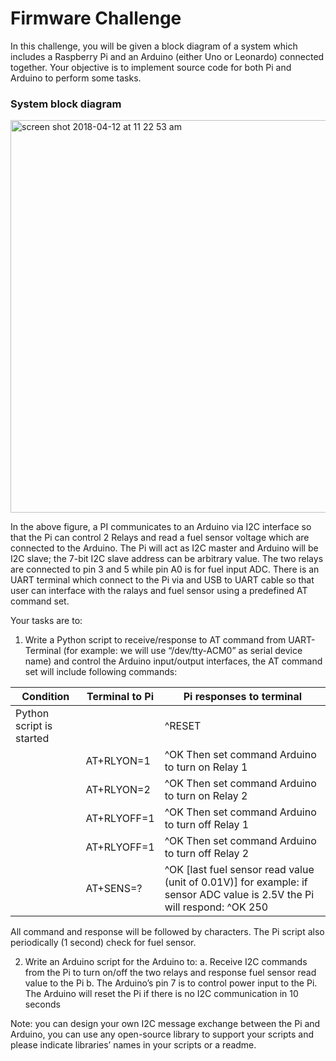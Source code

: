 # Firmware Challenge

In this challenge, you will be given a block diagram of a system which includes a Raspberry Pi and an Arduino (either Uno or Leonardo) connected together. Your objective is to implement source code for both Pi and Arduino to perform some tasks.

### System block diagram
<img width="628" alt="screen shot 2018-04-12 at 11 22 53 am" src="https://user-images.githubusercontent.com/5736715/38654811-de1d4dfa-3e43-11e8-832d-6d1f3cf5a3ec.png">

In the above figure, a PI communicates to an Arduino via I2C interface so that the Pi can control 2 Relays and read a fuel sensor voltage which are connected to the Arduino. The Pi will act as I2C master and Arduino will be I2C slave; the 7-bit I2C slave address can be arbitrary value. The two relays are connected to pin 3 and 5 while pin A0 is for fuel input ADC. There is an UART terminal which connect to the Pi via and USB to UART cable so that user can interface with the ralays and fuel sensor using a predefined AT command set.


Your tasks are to:
1. Write a Python script to receive/response to AT command from UART-Terminal (for example: we will use “/dev/tty-ACM0” as serial device name) and control the Arduino input/output interfaces, the AT command set will include following commands:

| Condition                | Terminal to Pi | Pi responses to terminal                                                                                                 |
|--------------------------|----------------|--------------------------------------------------------------------------------------------------------------------------|
| Python script is started |                | ^RESET                                                                                                                   |
|                          | AT+RLYON=1     | ^OK Then set command Arduino to turn on Relay 1                                                                          |
|                          | AT+RLYON=2     | ^OK Then set command Arduino to turn on Relay 2                                                                          |
|                          | AT+RLYOFF=1    | ^OK Then set command Arduino to turn off Relay 1                                                                         |
|                          | AT+RLYOFF=1    | ^OK Then set command Arduino to turn off Relay 2                                                                         |
|                          | AT+SENS=?      | ^OK [last fuel sensor read value (unit of 0.01V)]  for example: if sensor ADC value is 2.5V the Pi will respond: ^OK 250 |

All command and response will be followed by <CR><LF> characters. The Pi script also periodically (1 second) check for fuel sensor.



2. Write an Arduino script for the Arduino to:
  a. Receive I2C commands from the Pi to turn on/off the two relays and response fuel sensor read value to the Pi
  b. The Arduino’s pin 7 is to control power input to the Pi. The Arduino will reset the Pi if there is no I2C communication in 10 seconds

Note: you can design your own I2C message exchange between the Pi and Arduino, you can use any open-source library to support your scripts and please indicate libraries’ names in your scripts or a readme.
